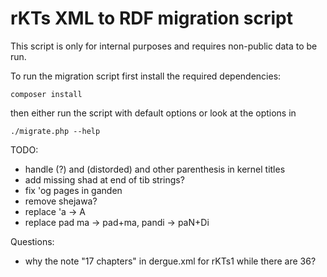 # rKTs XML to RDF migration script

This script is only for internal purposes and requires non-public data to be run.

To run the migration script first install the required dependencies:

```
composer install
```

then either run the script with default options or look at the options in

```
./migrate.php --help
```

TODO:
- handle (?) and (distorded) and other parenthesis in kernel titles
- add missing shad at end of tib strings?
- fix 'og pages in ganden
- remove shejawa?
- replace 'a -> A
- replace pad ma -> pad+ma, pandi -> paN+Di

Questions:
- why the note "17 chapters" in dergue.xml for rKTs1 while there are 36?
